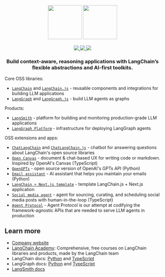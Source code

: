 <h3 align="center">
  <img
    src="https://raw.githubusercontent.com/langchain-ai/.github/main/profile/logo-light.svg#gh-dark-mode-only"
    height="110"
  />
  <img
    src="https://raw.githubusercontent.com/langchain-ai/.github/main/profile/logo-dark.svg#gh-light-mode-only"
    height="110"
  />
</h3>

<div>
  <p align="center">
    <a
    href="https://twitter.com/langchainai">
        <img src="https://img.shields.io/badge/X/Twitter-000000?style=for-the-badge&logo=x&logoColor=white" />
    </a>
    <a href="https://www.linkedin.com/company/langchain/">
        <img src="https://img.shields.io/badge/LinkedIn-0077B5?style=for-the-badge&logo=linkedin&logoColor=white" />
    </a>
    <a href="https://www.youtube.com/@LangChain">
        <img src="https://img.shields.io/badge/YouTube-FF0000?style=for-the-badge&logo=youtube&logoColor=white" />
    </a>
  </p>
</div>

<h3 align="center">
  <p>Build context-aware, reasoning applications with LangChain’s flexible abstractions and AI-first toolkits.</p>
</h3>

Core OSS libraries:
- [`LangChain`](https://github.com/langchain-ai/langchain) and [`LangChain.js`](https://github.com/langchain-ai/langchainjs) - reusable components and integrations for building LLM applications
- [`LangGraph`](https://github.com/langchain-ai/langgraph) and [`LangGraph.js`](https://github.com/langchain-ai/langgraphjs) - build LLM agents as graphs

Products:
- [`LangSmith`](https://docs.smith.langchain.com) - platform for building and monitoring production-grade LLM applications
- [`LangGraph Platform`]() - infrastructure for deploying LangGraph agents

OSS extensions and apps:
- [`ChatLangChain`](https://github.com/langchain-ai/chat-langchain) and [`ChatLangChain.js`](https://github.com/langchain-ai/chat-langchainjs) - chatbot for answering questions about LangChain's open source libraries
- [`Open Canvas`](https://github.com/langchain-ai/open-canvas) - document & chat-based UX for writing code or markdown. Inspired by OpenAI's Canvas (TypeScript)
- [`OpenGPTs`](https://github.com/langchain-ai/opengpts) - open source version of OpenAI's GPTs API (Python)
- [`Email assistant`](https://github.com/langchain-ai/executive-ai-assistant) - AI assistant that helps you maintain your emails (Python)
- [`LangChain + Next.js template`](https://github.com/langchain-ai/langchain-nextjs-template) - template LangChain.js + Next.js application 
- [`Social media agent`](https://github.com/langchain-ai/social-media-agent) - agent for sourcing, curating, and scheduling social media posts with human-in-the-loop (TypeScript)
- [`Agent Protocol`](https://github.com/langchain-ai/agent-protocol) - Agent Protocol is our attempt at codifying the framework-agnostic APIs that are needed to serve LLM agents in production

## Learn more

- [Company website](https://www.langchain.com/)
- [LangChain Academy](https://academy.langchain.com/): Comprehensive, free courses on LangChain libraries and products, made by the LangChain team
- LangChain docs: [Python](https://python.langchain.com/) and [TypeScript](https://js.langchain.com/)
- LangGraph docs: [Python](https://langchain-ai.github.io/langgraph/) and [TypeScript](https://langchain-ai.github.io/langgraphjs/)
- [LangSmith docs](https://docs.smith.langchain.com/)
